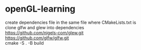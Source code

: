 # openGL-learning
create dependencies file in the same file where CMakeLists.txt is  
clone glfw and glew into dependencies  
https://github.com/nigels-com/glew.git  
https://github.com/glfw/glfw.git  
cmake -S . -B build  
